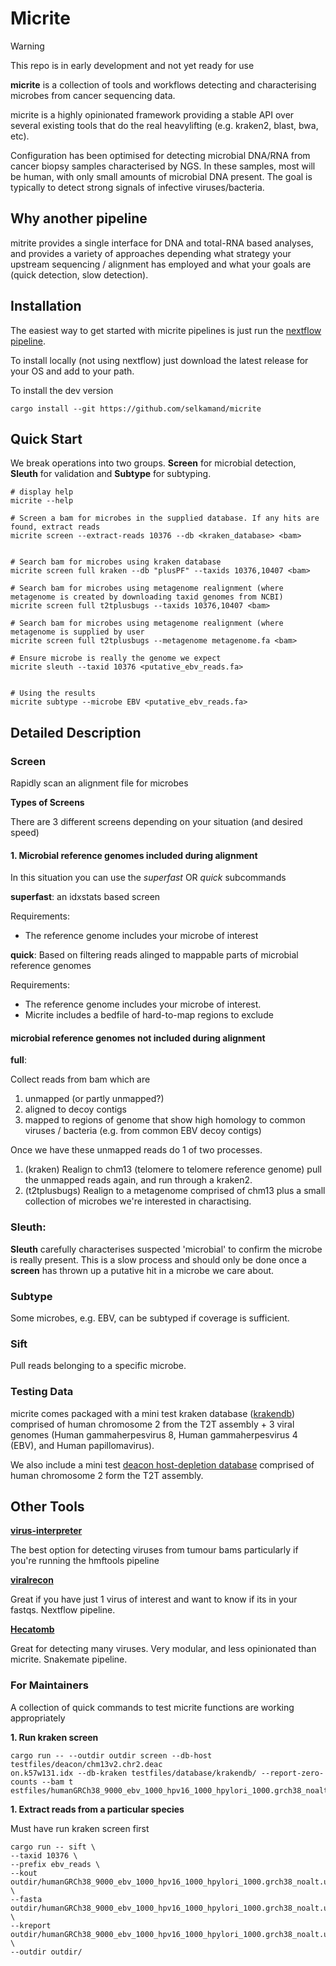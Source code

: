 # Micrite

> [!WARNING]  
> This repo is in early development and not yet ready for use

**micrite** is a collection of tools and workflows detecting and characterising microbes from cancer sequencing data.

micrite is a highly opinionated framework providing a stable API over several existing tools that do the real heavylifting (e.g. kraken2, blast, bwa, etc).

Configuration has been optimised for detecting microbial DNA/RNA from cancer biopsy samples characterised by NGS. In these samples, most will be human, with only small amounts of microbial DNA present. The goal is typically to detect strong signals of infective viruses/bacteria.

## Why another pipeline

mitrite provides a single interface for DNA and total-RNA based analyses, and provides a variety of approaches depending what strategy your upstream sequencing / alignment has employed and what your goals are (quick detection, slow detection).

## Installation

The easiest way to get started with micrite pipelines is just run the [nextflow pipeline](https://github.com/selkamand/nf-micrite).

To install locally (not using nextflow) just download the latest release for your OS and add to your path.

To install the dev version 

```
cargo install --git https://github.com/selkamand/micrite
```

## Quick Start

We break operations into two groups. **Screen** for microbial detection, **Sleuth** for validation and **Subtype** for subtyping.

```
# display help
micrite --help

# Screen a bam for microbes in the supplied database. If any hits are found, extract reads 
micrite screen --extract-reads 10376 --db <kraken_database> <bam>


# Search bam for microbes using kraken database
micrite screen full kraken --db "plusPF" --taxids 10376,10407 <bam>

# Search bam for microbes using metagenome realignment (where metagenome is created by downloading taxid genomes from NCBI)
micrite screen full t2tplusbugs --taxids 10376,10407 <bam>

# Search bam for microbes using metagenome realignment (where metagenome is supplied by user
micrite screen full t2tplusbugs --metagenome metagenome.fa <bam>

# Ensure microbe is really the genome we expect
micrite sleuth --taxid 10376 <putative_ebv_reads.fa>


# Using the results
micrite subtype --microbe EBV <putative_ebv_reads.fa>
```

## Detailed Description

### Screen

Rapidly scan an alignment file for microbes

**Types of Screens**

There are 3 different screens depending on your situation (and desired speed)

#### 1. Microbial reference genomes included during alignment

In this situation you can use the _superfast_ OR _quick_ subcommands

**superfast**: an idxstats based screen

Requirements:

- The reference genome includes your microbe of interest

**quick**: Based on filtering reads alinged to mappable parts of microbial reference genomes

Requirements:

- The reference genome includes your microbe of interest.
- Micrite includes a bedfile of hard-to-map regions to exclude

#### microbial reference genomes not included during alignment

**full**:

Collect reads from bam which are

1. unmapped (or partly unmapped?)
2. aligned to decoy contigs
3. mapped to regions of genome that show high homology to common viruses / bacteria (e.g. from common EBV decoy contigs)

Once we have these unmapped reads do 1 of two processes.

1. (kraken) Realign to chm13 (telomere to telomere reference genome) pull the unmapped reads again, and run through a kraken2.
2. (t2tplusbugs) Realign to a metagenome comprised of chm13 plus a small collection of microbes we're interested in charactising.

### Sleuth:

**Sleuth** carefully characterises suspected 'microbial' to confirm the microbe is really present. This is a slow process and should only be done once a **screen** has thrown up a putative hit in a microbe we care about.

### Subtype

Some microbes, e.g. EBV, can be subtyped if coverage is sufficient.

### Sift

Pull reads belonging to a specific microbe. 

### Testing Data

micrite comes packaged with a mini test kraken database ([krakendb](testfiles/krakendb)) comprised of human chromosome 2 from the T2T assembly + 3 viral genomes (Human gammaherpesvirus 8, Human gammaherpesvirus 4 (EBV), and Human papillomavirus).

We also include a mini test [deacon host-depletion database](testfiles/deacon/chm13v2.chr2.deacon.k57w131.idx) comprised of human chromosome 2 form the T2T assembly. 


## Other Tools

**[virus-interpreter](https://github.com/hartwigmedical/hmftools/tree/master/virus-interpreter)**

The best option for detecting viruses from tumour bams particularly if you're running the hmftools pipeline

**[viralrecon](https://nf-co.re/viralrecon/2.6.0)**

Great if you have just 1 virus of interest and want to know if its in your fastqs. Nextflow pipeline.

[**Hecatomb**](https://hecatomb.readthedocs.io/en/latest/)

Great for detecting many viruses. Very modular, and less opinionated than micrite. Snakemate pipeline.

### For Maintainers

A collection of quick commands to test micrite functions are working appropriately

**1. Run kraken screen**

```{r}
cargo run -- --outdir outdir screen --db-host testfiles/deacon/chm13v2.chr2.deac
on.k57w131.idx --db-kraken testfiles/database/krakendb/ --report-zero-counts --bam t
estfiles/humanGRCh38_9000_ebv_1000_hpv16_1000_hpylori_1000.grch38_noalt.bam
```

**1. Extract reads from a particular species**

Must have run kraken screen first

```{r}
cargo run -- sift \
--taxid 10376 \
--prefix ebv_reads \
--kout outdir/humanGRCh38_9000_ebv_1000_hpv16_1000_hpylori_1000.grch38_noalt.unmapped.hostdepleted.kout.tsv \
--fasta outdir/humanGRCh38_9000_ebv_1000_hpv16_1000_hpylori_1000.grch38_noalt.unmapped.hostdepleted.fasta \
--kreport outdir/humanGRCh38_9000_ebv_1000_hpv16_1000_hpylori_1000.grch38_noalt.unmapped.hostdepleted.kreport \
--outdir outdir/
```